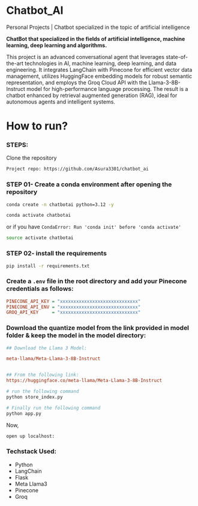 # Chatbot_AI
Personal Projects | Chatbot specialized in the topic of artificial intelligence


**ChatBot that specialized in the fields of artificial intelligence, machine learning, deep learning and algorithms.**

This project is an advanced conversational agent that leverages state-of-the-art technologies in AI, machine learning, deep learning, and data engineering. It integrates LangChain with Pinecone for efficient vector data management, utilizes HuggingFace embedding models for robust semantic representation, and employs the Groq Cloud API with the Llama-3-8B-Instruct model for high-performance language processing. The result is a chatbot enhanced by retrieval augmented generation (RAG), ideal for autonomous agents and intelligent systems.

# How to run?
### STEPS:

Clone the repository

```bash
Project repo: https://github.com/Asura3301/chatbot_ai
```

### STEP 01- Create a conda environment after opening the repository

```bash
conda create -n chatbotai python=3.12 -y
```

```bash
conda activate chatbotai
```
or if you have ```CondaError: Run 'conda init' before 'conda activate'```

```bash
source activate chatbotai
```

### STEP 02- install the requirements
```bash
pip install -r requirements.txt
```


### Create a `.env` file in the root directory and add your Pinecone credentials as follows:

```ini
PINECONE_API_KEY = "xxxxxxxxxxxxxxxxxxxxxxxxxxxxx"
PINECONE_API_ENV = "xxxxxxxxxxxxxxxxxxxxxxxxxxxxx"
GROQ_API_KEY     = "xxxxxxxxxxxxxxxxxxxxxxxxxxxxx"
```


### Download the quantize model from the link provided in model folder & keep the model in the model directory:

```ini
## Download the Llama 3 Model:

meta-llama/Meta-Llama-3-8B-Instruct


## From the following link:
https://huggingface.co/meta-llama/Meta-Llama-3-8B-Instruct
```

```bash
# run the following command
python store_index.py
```

```bash
# Finally run the following command
python app.py
```

Now,
```bash
open up localhost:
```

### Techstack Used:

- Python
- LangChain
- Flask
- Meta Llama3
- Pinecone
- Groq